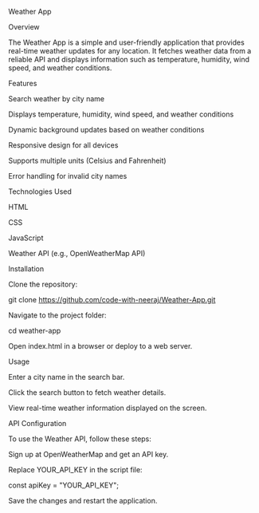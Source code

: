 Weather App

Overview

The Weather App is a simple and user-friendly application that provides real-time weather updates for any location. It fetches weather data from a reliable API and displays information such as temperature, humidity, wind speed, and weather conditions.

Features

Search weather by city name

Displays temperature, humidity, wind speed, and weather conditions

Dynamic background updates based on weather conditions

Responsive design for all devices

Supports multiple units (Celsius and Fahrenheit)

Error handling for invalid city names

Technologies Used

HTML

CSS

JavaScript

Weather API (e.g., OpenWeatherMap API)

Installation

Clone the repository:

git clone https://github.com/code-with-neeraj/Weather-App.git

Navigate to the project folder:

cd weather-app

Open index.html in a browser or deploy to a web server.

Usage

Enter a city name in the search bar.

Click the search button to fetch weather details.

View real-time weather information displayed on the screen.

API Configuration

To use the Weather API, follow these steps:

Sign up at OpenWeatherMap and get an API key.

Replace YOUR_API_KEY in the script file:

const apiKey = "YOUR_API_KEY";

Save the changes and restart the application.



